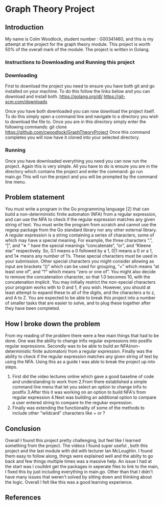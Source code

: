 # Graph Theory Project
## Introduction
My name is Colm Woodlock, student number : G00341460, and this is my attempt at the project for the graph theory module.
This project is worth 50% of the overall mark of the module. The project is written in Golang.

### Instructions to Downloading and Running this project
### Downloading
First to download the project you need to ensure you have both git and go installed on your machine. To do this follow the links below and you can download and install both.
https://golang.org/dl/
https://git-scm.com/downloads

Once you have both downloaded you can now download the project itself. To do this simply open a command line and navigate to a directory you wish to download the file to. Once you are in this directory simply enter the following commands: 
git clone https://github.com/cwoodlock/GraphTheoryProject
Once this command completes you will now have it cloned into your selected directory.

### Running
Once you have downloaded everything you need you can now run the project. Again this is very simple. All you have to do is ensure you are in the directory which contains the project and enter the command: 
go run main.go
This will run the project and you will be prompted by the command line menu.

## Problem statement
You must write a program in the Go programming language [2] that can
build a non-deterministic finite automaton (NFA) from a regular expression,
and can use the NFA to check if the regular expression matches any given
string of text. You must write the program from scratch and cannot use the
regexp package from the Go standard library nor any other external library.
A regular expression is a string containing a series of characters, some
of which may have a special meaning. For example, the three characters
“.”, “|”, and “∗
” have the special meanings “concatenate”, “or”, and “Kleene
star” respectively. So, 0.1 means a 0 followed by a 1, 0|1 means a 0 or a 1,
and 1∗ means any number of 1’s. These special characters must be used in
your submission. Other special characters you might consider allowing as input are brackets
“()” which can be used for grouping, “+” which means “at least one of”, and
“?” which means “zero or one of”. You might also decide to remove the
concatenation character, so that 1.0 becomes 10, with the concatenation
implicit.
You may initially restrict the non-special characters your program works
with to 0 and 1, if you wish. However, you should at least attempt to expand
these to all of the digits, and the characters a to z, and A to Z.
You are expected to be able to break this project into a number of smaller
tasks that are easier to solve, and to plug these together after they have been
completed.

## How I broke down the problem
From my reading of the problem there were a few main things that had to be done. One was the ability to change infix regular expressions into postfix regular expressions. Secondly was to be able to build an NFA(non-deterministic finite automaton) from a regular expression. Finally was the ability to check if the regular expression matches any given string of test by using the NFA. Using this as a guide I was able to break the project up into steps.

1. First did the video lectures online which gave a good baseline of code and understanding to work from
2.From there established a simple command line menu that let you select an option to change infix to postfix
3.After this it was working on an option to build NFA's from regular expression
4.Next was building an additional option to compare a user entered string to compare to the regukar expression.
5. Finally was extending the functionality of some of the methods to include other "wildcard" characters like + or ?

## Conclusion
Overall I found this project pretty challenging, but feel like I learned something from the project. The videos I found super useful , both this project and the last module with did with lecturer Ian McLoughlin. I found them easy to follow along, things were explained well and the abilty to go back and few things multiple times was a massive help. An issue I had at the start was I coulldnt get the packages in seperate files to link to the main, I fixed this by just including everything in main.go. Other than that I didn't have many issues that weren't solved by sitting down and thinking about the logic. Overall I felt like this was a good learning experience.

## References
